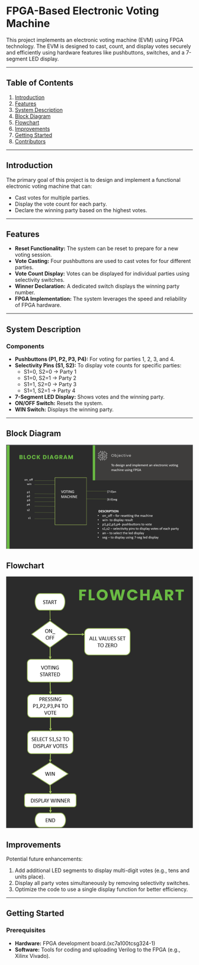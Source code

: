 
# FPGA-Based Electronic Voting Machine

This project implements an electronic voting machine (EVM) using FPGA technology. The EVM is designed to cast, count, and display votes securely and efficiently using hardware features like pushbuttons, switches, and a 7-segment LED display.

---

## Table of Contents
1. [Introduction](#introduction)
2. [Features](#features)
3. [System Description](#system-description)
4. [Block Diagram](#block-diagram)
5. [Flowchart](#flowchart)
6. [Improvements](#improvements)
7. [Getting Started](#getting-started)
8. [Contributors](#contributors)

---

## Introduction

The primary goal of this project is to design and implement a functional electronic voting machine that can:
- Cast votes for multiple parties.
- Display the vote count for each party.
- Declare the winning party based on the highest votes.

---

## Features

- **Reset Functionality:** The system can be reset to prepare for a new voting session.
- **Vote Casting:** Four pushbuttons are used to cast votes for four different parties.
- **Vote Count Display:** Votes can be displayed for individual parties using selectivity switches.
- **Winner Declaration:** A dedicated switch displays the winning party number.
- **FPGA Implementation:** The system leverages the speed and reliability of FPGA hardware.

---

## System Description

### Components
- **Pushbuttons (P1, P2, P3, P4):** For voting for parties 1, 2, 3, and 4.
- **Selectivity Pins (S1, S2):** To display vote counts for specific parties:
  - S1=0, S2=0 → Party 1
  - S1=0, S2=1 → Party 2
  - S1=1, S2=0 → Party 3
  - S1=1, S2=1 → Party 4
- **7-Segment LED Display:** Shows votes and the winning party.
- **ON/OFF Switch:** Resets the system.
- **WIN Switch:** Displays the winning party.

---

## Block Diagram
![Block Diagram](./block_diagram.png)

## Flowchart
![Flowchart](./flowchart.png)

## Improvements

Potential future enhancements:
1. Add additional LED segments to display multi-digit votes (e.g., tens and units place).
2. Display all party votes simultaneously by removing selectivity switches.
3. Optimize the code to use a single display function for better efficiency.

---

## Getting Started

### Prerequisites
- **Hardware:** FPGA development board.(xc7a100tcsg324-1)
- **Software:** Tools for coding and uploading Verilog to the FPGA (e.g., Xilinx Vivado).

